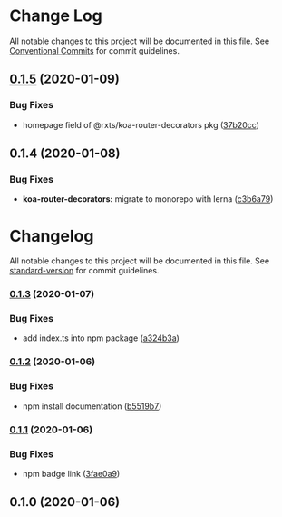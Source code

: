 # Change Log

All notable changes to this project will be documented in this file.
See [Conventional Commits](https://conventionalcommits.org) for commit guidelines.

## [0.1.5](https://github.com/rx-ts/koa/compare/@rxts/koa-router-decorators@0.1.4...@rxts/koa-router-decorators@0.1.5) (2020-01-09)


### Bug Fixes

* homepage field of @rxts/koa-router-decorators pkg ([37b20cc](https://github.com/rx-ts/koa/commit/37b20cc00622a8a1a326ecc4e1b03c90c21da8c2))





## 0.1.4 (2020-01-08)


### Bug Fixes

* **koa-router-decorators:** migrate to monorepo with lerna ([c3b6a79](https://github.com/rx-ts/koa/commit/c3b6a790af58b2429ff8341d4baea921e3cb6ac0))





# Changelog

All notable changes to this project will be documented in this file. See [standard-version](https://github.com/conventional-changelog/standard-version) for commit guidelines.

### [0.1.3](https://github.com/rx-ts/koa-router-decorators/compare/v0.1.2...v0.1.3) (2020-01-07)


### Bug Fixes

* add index.ts into npm package ([a324b3a](https://github.com/rx-ts/koa-router-decorators/commit/a324b3a7247f6389fc8388ba7611246e03328112))

### [0.1.2](https://github.com/rx-ts/koa-router-decorators/compare/v0.1.1...v0.1.2) (2020-01-06)


### Bug Fixes

* npm install documentation ([b5519b7](https://github.com/rx-ts/koa-router-decorators/commit/b5519b790eb545f8d6d428514b9f8d65afee9699))

### [0.1.1](https://github.com/rx-ts/koa-router-decorators/compare/v0.1.0...v0.1.1) (2020-01-06)

### Bug Fixes

- npm badge link ([3fae0a9](https://github.com/rx-ts/koa-router-decorators/commit/3fae0a93d43b462c074aa9d8354e9e6e88a8ccff))

## 0.1.0 (2020-01-06)
